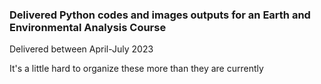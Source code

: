 ### Delivered Python codes and images outputs for an Earth and Environmental Analysis Course

Delivered between April-July 2023

It's a little hard to organize these more than they are currently

